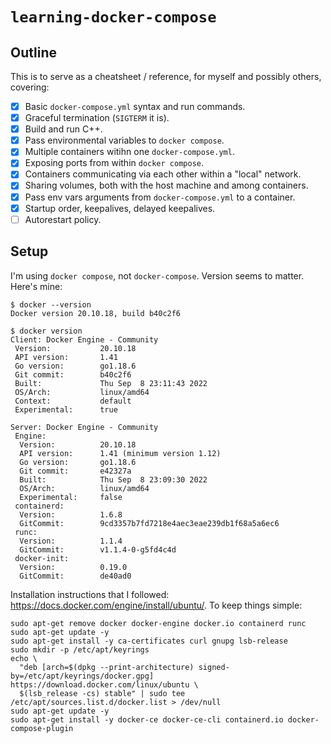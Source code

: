 # `learning-docker-compose`

## Outline

This is to serve as a cheatsheet / reference, for myself and possibly others, covering:

- [x] Basic `docker-compose.yml` syntax and run commands.
- [x] Graceful termination (`SIGTERM` it is).
- [x] Build and run C++.
- [x] Pass environmental variables to `docker compose`.
- [x] Multiple containers witihn one `docker-compose.yml`.
- [x] Exposing ports from within `docker compose`.
- [x] Containers communicating via each other within a "local" network.
- [x] Sharing volumes, both with the host machine and among containers.
- [x] Pass env vars arguments from `docker-compose.yml` to a container.
- [x] Startup order, keepalives, delayed keepalives.
- [ ] Autorestart policy.

## Setup

I'm using `docker compose`, not `docker-compose`. Version seems to matter. Here's mine:

```
$ docker --version
Docker version 20.10.18, build b40c2f6
```

```
$ docker version
Client: Docker Engine - Community
 Version:           20.10.18
 API version:       1.41
 Go version:        go1.18.6
 Git commit:        b40c2f6
 Built:             Thu Sep  8 23:11:43 2022
 OS/Arch:           linux/amd64
 Context:           default
 Experimental:      true

Server: Docker Engine - Community
 Engine:
  Version:          20.10.18
  API version:      1.41 (minimum version 1.12)
  Go version:       go1.18.6
  Git commit:       e42327a
  Built:            Thu Sep  8 23:09:30 2022
  OS/Arch:          linux/amd64
  Experimental:     false
 containerd:
  Version:          1.6.8
  GitCommit:        9cd3357b7fd7218e4aec3eae239db1f68a5a6ec6
 runc:
  Version:          1.1.4
  GitCommit:        v1.1.4-0-g5fd4c4d
 docker-init:
  Version:          0.19.0
  GitCommit:        de40ad0
```

Installation instructions that I followed: https://docs.docker.com/engine/install/ubuntu/. To keep things simple:

```
sudo apt-get remove docker docker-engine docker.io containerd runc
sudo apt-get update -y
sudo apt-get install -y ca-certificates curl gnupg lsb-release
sudo mkdir -p /etc/apt/keyrings
echo \
  "deb [arch=$(dpkg --print-architecture) signed-by=/etc/apt/keyrings/docker.gpg] https://download.docker.com/linux/ubuntu \
  $(lsb_release -cs) stable" | sudo tee /etc/apt/sources.list.d/docker.list > /dev/null
sudo apt-get update -y
sudo apt-get install -y docker-ce docker-ce-cli containerd.io docker-compose-plugin
```
